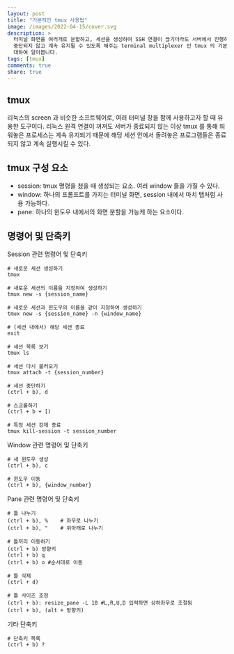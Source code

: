 ```yaml
---
layout: post
title: "기본적인 tmux 사용법"
image: /images/2022-04-15/cover.svg
description: >
  터미널 화면을 여러개로 분할하고, 세션을 생성하여 SSH 연결이 끊기더라도 서버에서 진행하던 여러 작업들이
  중단되지 않고 계속 유지될 수 있도록 해주는 terminal multiplexer 인 tmux 의 기본 사용법에
  대하여 알아봅니다.
tags: [tmux]
comments: true
share: true
---
```


## tmux

리눅스의 screen 과 비슷한 소프트웨어로, 여러 터미널 창을 함께 사용하고자 할 때 유용한 도구이다. 리눅스
원격 연결이 꺼져도 서버가 종료되지 않는 이상 tmux 를 통해 띄워놓은 프로세스는 계속 유지되기 때문에 해당
세션 안에서 돌려놓은 프로그램들은 종료되지 않고 계속 실행시킬 수 있다.

## tmux 구성 요소

- session: tmux 명령을 쳤을 때 생성되는 요소. 여러 window 들을 가질 수 있다. 
- window: 하나의 프롬프트를 가지는 터미널 화면, session 내에서 마치 탭처럼 사용 가능하다. 
- pane: 하나의 윈도우 내에서의 화면 분할을 가능케 하는 요소이다.

## 명령어 및 단축키

Session 관련 명령어 및 단축키

```
# 새로운 세션 생성하기
tmux

# 새로운 세션의 이름을 지정하여 생성하기
tmux new -s {session_name}

# 새로운 세션과 윈도우의 이름을 같이 지정하여 생성하기
tmux new -s {session_name} -n {window_name}

# (세션 내에서) 해당 세션 종료
exit

# 세션 목록 보기
tmux ls

# 세션 다시 불러오기
tmux attach -t {session_number}

# 세션 중단하기
(ctrl + b), d

# 스크롤하기
(ctrl + b + [)

# 특정 세션 강제 종료
tmux kill-session -t session_number
```

Window 관련 명령어 및 단축키

```
# 새 윈도우 생성
(ctrl + b), c

# 윈도우 이동
(ctrl + b), {window_number}
```

Pane 관련 명령어 및 단축키

```
# 틀 나누기
(ctrl + b), %    # 좌우로 나누기
(ctrl + b), "    # 위아래로 나누기

# 틀끼리 이동하기
(ctrl + b) 방향키
(ctrl + b) q
(ctrl + b) o #순서대로 이동

# 틀 삭제
(ctrl + d)

# 틀 사이즈 조정
(ctrl + b): resize_pane -L 10 #L,R,U,D 입력하면 상하좌우로 조절됨
(ctrl + b), (alt + 방향키)
```

기타 단축키

```
# 단축키 목록
(ctrl + b) ?
```
